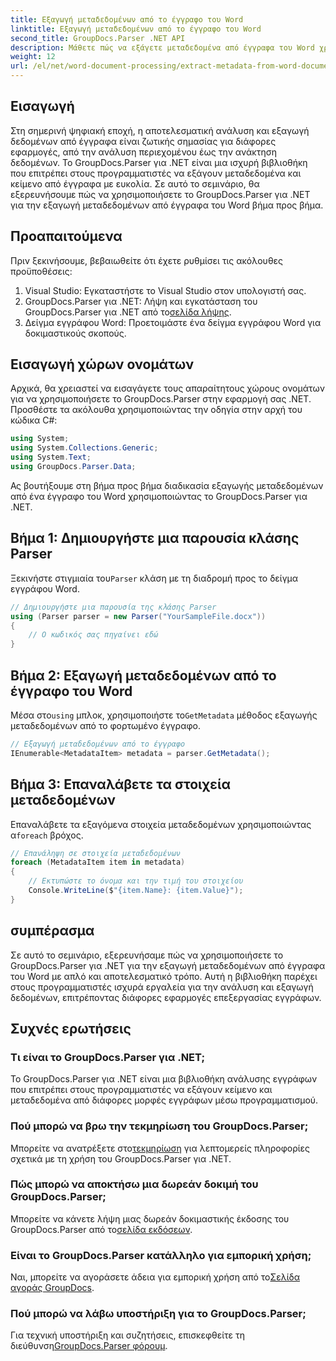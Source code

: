 ```yaml
---
title: Εξαγωγή μεταδεδομένων από το έγγραφο του Word
linktitle: Εξαγωγή μεταδεδομένων από το έγγραφο του Word
second_title: GroupDocs.Parser .NET API
description: Μάθετε πώς να εξάγετε μεταδεδομένα από έγγραφα του Word χρησιμοποιώντας το GroupDocs.Parser για .NET. Εύκολα βήματα για την ανάλυση και την ανάκτηση πληροφοριών εγγράφου.
weight: 12
url: /el/net/word-document-processing/extract-metadata-from-word-document/
---
```

## Εισαγωγή
Στη σημερινή ψηφιακή εποχή, η αποτελεσματική ανάλυση και εξαγωγή δεδομένων από έγγραφα είναι ζωτικής σημασίας για διάφορες εφαρμογές, από την ανάλυση περιεχομένου έως την ανάκτηση δεδομένων. Το GroupDocs.Parser για .NET είναι μια ισχυρή βιβλιοθήκη που επιτρέπει στους προγραμματιστές να εξάγουν μεταδεδομένα και κείμενο από έγγραφα με ευκολία. Σε αυτό το σεμινάριο, θα εξερευνήσουμε πώς να χρησιμοποιήσετε το GroupDocs.Parser για .NET για την εξαγωγή μεταδεδομένων από έγγραφα του Word βήμα προς βήμα.
## Προαπαιτούμενα
Πριν ξεκινήσουμε, βεβαιωθείτε ότι έχετε ρυθμίσει τις ακόλουθες προϋποθέσεις:
1. Visual Studio: Εγκαταστήστε το Visual Studio στον υπολογιστή σας.
2.  GroupDocs.Parser για .NET: Λήψη και εγκατάσταση του GroupDocs.Parser για .NET από το[σελίδα λήψης](https://releases.groupdocs.com/parser/net/).
3. Δείγμα εγγράφου Word: Προετοιμάστε ένα δείγμα εγγράφου Word για δοκιμαστικούς σκοπούς.
## Εισαγωγή χώρων ονομάτων
Αρχικά, θα χρειαστεί να εισαγάγετε τους απαραίτητους χώρους ονομάτων για να χρησιμοποιήσετε το GroupDocs.Parser στην εφαρμογή σας .NET. Προσθέστε τα ακόλουθα χρησιμοποιώντας την οδηγία στην αρχή του κώδικα C#:
```csharp
using System;
using System.Collections.Generic;
using System.Text;
using GroupDocs.Parser.Data;
```
Ας βουτήξουμε στη βήμα προς βήμα διαδικασία εξαγωγής μεταδεδομένων από ένα έγγραφο του Word χρησιμοποιώντας το GroupDocs.Parser για .NET.
## Βήμα 1: Δημιουργήστε μια παρουσία κλάσης Parser
 Ξεκινήστε στιγμιαία του`Parser` κλάση με τη διαδρομή προς το δείγμα εγγράφου Word.
```csharp
// Δημιουργήστε μια παρουσία της κλάσης Parser
using (Parser parser = new Parser("YourSampleFile.docx"))
{
    // Ο κωδικός σας πηγαίνει εδώ
}
```
## Βήμα 2: Εξαγωγή μεταδεδομένων από το έγγραφο του Word
 Μέσα στο`using` μπλοκ, χρησιμοποιήστε το`GetMetadata` μέθοδος εξαγωγής μεταδεδομένων από το φορτωμένο έγγραφο.
```csharp
// Εξαγωγή μεταδεδομένων από το έγγραφο
IEnumerable<MetadataItem> metadata = parser.GetMetadata();
```
## Βήμα 3: Επαναλάβετε τα στοιχεία μεταδεδομένων
 Επαναλάβετε τα εξαγόμενα στοιχεία μεταδεδομένων χρησιμοποιώντας α`foreach` βρόχος.
```csharp
// Επανάληψη σε στοιχεία μεταδεδομένων
foreach (MetadataItem item in metadata)
{
    // Εκτυπώστε το όνομα και την τιμή του στοιχείου
    Console.WriteLine($"{item.Name}: {item.Value}");
}
```
## συμπέρασμα
Σε αυτό το σεμινάριο, εξερευνήσαμε πώς να χρησιμοποιήσετε το GroupDocs.Parser για .NET για την εξαγωγή μεταδεδομένων από έγγραφα του Word με απλό και αποτελεσματικό τρόπο. Αυτή η βιβλιοθήκη παρέχει στους προγραμματιστές ισχυρά εργαλεία για την ανάλυση και εξαγωγή δεδομένων, επιτρέποντας διάφορες εφαρμογές επεξεργασίας εγγράφων.

## Συχνές ερωτήσεις
### Τι είναι το GroupDocs.Parser για .NET;
Το GroupDocs.Parser για .NET είναι μια βιβλιοθήκη ανάλυσης εγγράφων που επιτρέπει στους προγραμματιστές να εξάγουν κείμενο και μεταδεδομένα από διάφορες μορφές εγγράφων μέσω προγραμματισμού.
### Πού μπορώ να βρω την τεκμηρίωση του GroupDocs.Parser;
 Μπορείτε να ανατρέξετε στο[τεκμηρίωση](https://tutorials.groupdocs.com/parser/net/) για λεπτομερείς πληροφορίες σχετικά με τη χρήση του GroupDocs.Parser για .NET.
### Πώς μπορώ να αποκτήσω μια δωρεάν δοκιμή του GroupDocs.Parser;
 Μπορείτε να κάνετε λήψη μιας δωρεάν δοκιμαστικής έκδοσης του GroupDocs.Parser από το[σελίδα εκδόσεων](https://releases.groupdocs.com/).
### Είναι το GroupDocs.Parser κατάλληλο για εμπορική χρήση;
 Ναι, μπορείτε να αγοράσετε άδεια για εμπορική χρήση από το[Σελίδα αγοράς GroupDocs](https://purchase.groupdocs.com/buy).
### Πού μπορώ να λάβω υποστήριξη για το GroupDocs.Parser;
 Για τεχνική υποστήριξη και συζητήσεις, επισκεφθείτε τη διεύθυνση[GroupDocs.Parser φόρουμ](https://forum.groupdocs.com/c/parser/17).